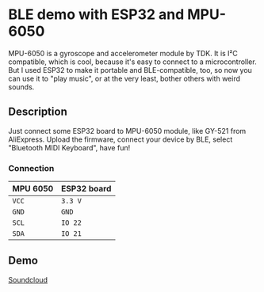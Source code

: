 # BLE demo with ESP32 and MPU-6050

MPU-6050 is a gyroscope and accelerometer module by TDK.
It is I²C compatible, which is cool, because it's easy to connect to a microcontroller.
But I used ESP32 to make it portable and BLE-compatible, too, so now you can use it to "play music", or at the very least, bother others with weird sounds.

## Description

Just connect some ESP32 board to MPU-6050 module, like GY-521 from AliExpress.
Upload the firmware, connect your device by BLE, select "Bluetooth MIDI Keyboard", have fun!

### Connection

| MPU 6050 | ESP32 board |
| -------- | ----------- |
| `VCC`    | `3.3 V`     |
| `GND`    | `GND`       |
| `SCL`    | `IO 22`     |
| `SDA`    | `IO 21`     |

## Demo

[Soundcloud](https://soundcloud.com/i-am-6r1d/testing-mpu-6050-gyroscope)

